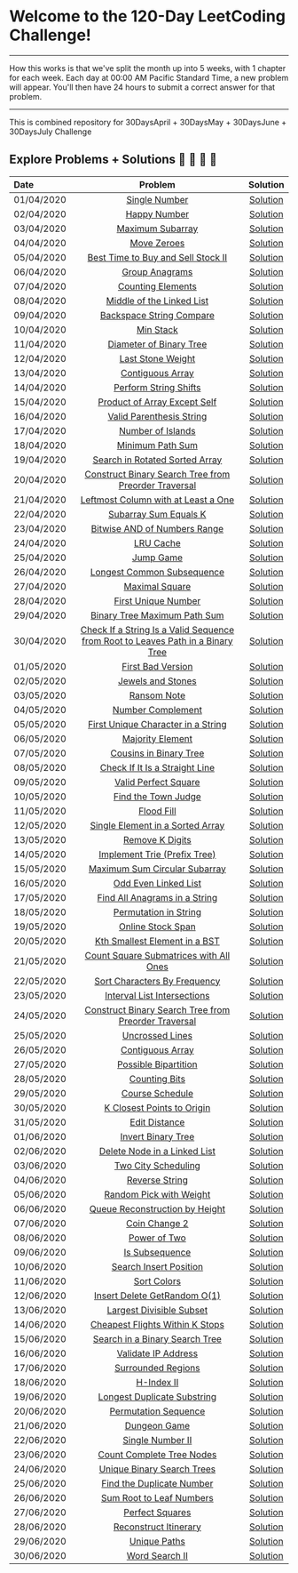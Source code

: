 # Welcome to the 120-Day LeetCoding Challenge!

---

How this works is that we've split the month up into 5 weeks, with 1 chapter for each week. Each day at 00:00 AM Pacific Standard Time, a new problem will appear. You'll then have 24 hours to submit a correct answer for that problem.

---

This is combined repository for 30DaysApril + 30DaysMay + 30DaysJune + 30DaysJuly Challenge

## Explore Problems + Solutions :rocket: :unicorn: :sunflower: 🥇

| Date       |                                                                                  Problem                                                                                   |                                     Solution                                     |
| :--------- | :------------------------------------------------------------------------------------------------------------------------------------------------------------------------: | :------------------------------------------------------------------------------: |
| 01/04/2020 |                                  [Single Number](https://leetcode.com/explore/challenge/card/30-day-leetcoding-challenge/528/week-1/3283)                                  | [Solution](https://github.com/PranjalAgni/60DaysLeetCode/blob/master/day-1.cpp)  |
| 02/04/2020 |                                  [Happy Number](https://leetcode.com/explore/challenge/card/30-day-leetcoding-challenge/528/week-1/3284)                                   | [Solution](https://github.com/PranjalAgni/60DaysLeetCode/blob/master/day-2.cpp)  |
| 03/04/2020 |                                [Maximum Subarray](https://leetcode.com/explore/challenge/card/30-day-leetcoding-challenge/528/week-1/3285)                                 | [Solution](https://github.com/PranjalAgni/60DaysLeetCode/blob/master/day-3.cpp)  |
| 04/04/2020 |                                   [Move Zeroes](https://leetcode.com/explore/challenge/card/30-day-leetcoding-challenge/528/week-1/3286)                                   | [Solution](https://github.com/PranjalAgni/60DaysLeetCode/blob/master/day-4.cpp)  |
| 05/04/2020 |                       [Best Time to Buy and Sell Stock II](https://leetcode.com/explore/challenge/card/30-day-leetcoding-challenge/528/week-1/3287)                        | [Solution](https://github.com/PranjalAgni/60DaysLeetCode/blob/master/day-5.cpp)  |
| 06/04/2020 |                                 [Group Anagrams](https://leetcode.com/explore/challenge/card/30-day-leetcoding-challenge/528/week-1/3288)                                  | [Solution](https://github.com/PranjalAgni/60DaysLeetCode/blob/master/day-6.cpp)  |
| 07/04/2020 |                                [Counting Elements](https://leetcode.com/explore/challenge/card/30-day-leetcoding-challenge/528/week-1/3289)                                | [Solution](https://github.com/PranjalAgni/60DaysLeetCode/blob/master/day-7.cpp)  |
| 08/04/2020 |                            [Middle of the Linked List](https://leetcode.com/explore/challenge/card/30-day-leetcoding-challenge/529/week-2/3290)                            | [Solution](https://github.com/PranjalAgni/60DaysLeetCode/blob/master/day-8.cpp)  |
| 09/04/2020 |                            [Backspace String Compare](https://leetcode.com/explore/challenge/card/30-day-leetcoding-challenge/529/week-2/3291)                             | [Solution](https://github.com/PranjalAgni/60DaysLeetCode/blob/master/day-9.cpp)  |
| 10/04/2020 |                                    [Min Stack](https://leetcode.com/explore/challenge/card/30-day-leetcoding-challenge/529/week-2/3292)                                    | [Solution](https://github.com/PranjalAgni/60DaysLeetCode/blob/master/day-10.cpp) |
| 11/04/2020 |                             [Diameter of Binary Tree](https://leetcode.com/explore/challenge/card/30-day-leetcoding-challenge/529/week-2/3293)                             | [Solution](https://github.com/PranjalAgni/60DaysLeetCode/blob/master/day-11.cpp) |
| 12/04/2020 |                                [Last Stone Weight](https://leetcode.com/explore/challenge/card/30-day-leetcoding-challenge/529/week-2/3297)                                | [Solution](https://github.com/PranjalAgni/60DaysLeetCode/blob/master/day-12.cpp) |
| 13/04/2020 |                                [Contiguous Array](https://leetcode.com/explore/challenge/card/30-day-leetcoding-challenge/529/week-2/3298)                                 | [Solution](https://github.com/PranjalAgni/60DaysLeetCode/blob/master/day-13.cpp) |
| 14/04/2020 |                              [Perform String Shifts](https://leetcode.com/explore/challenge/card/30-day-leetcoding-challenge/529/week-2/3299)                              | [Solution](https://github.com/PranjalAgni/60DaysLeetCode/blob/master/day-14.cpp) |
| 15/04/2020 |                          [Product of Array Except Self](https://leetcode.com/explore/challenge/card/30-day-leetcoding-challenge/530/week-3/3300)                           | [Solution](https://github.com/PranjalAgni/60DaysLeetCode/blob/master/day-15.cpp) |
| 16/04/2020 |                            [Valid Parenthesis String](https://leetcode.com/explore/challenge/card/30-day-leetcoding-challenge/530/week-3/3301)                             | [Solution](https://github.com/PranjalAgni/60DaysLeetCode/blob/master/day-16.cpp) |
| 17/04/2020 |                                [Number of Islands](https://leetcode.com/explore/challenge/card/30-day-leetcoding-challenge/530/week-3/3302)                                | [Solution](https://github.com/PranjalAgni/60DaysLeetCode/blob/master/day-17.cpp) |
| 18/04/2020 |                                [Minimum Path Sum](https://leetcode.com/explore/challenge/card/30-day-leetcoding-challenge/530/week-3/3303)                                 | [Solution](https://github.com/PranjalAgni/60DaysLeetCode/blob/master/day-18.cpp) |
| 19/04/2020 |                         [Search in Rotated Sorted Array](https://leetcode.com/explore/challenge/card/30-day-leetcoding-challenge/530/week-3/3304)                          | [Solution](https://github.com/PranjalAgni/60DaysLeetCode/blob/master/day-19.cpp) |
| 20/04/2020 |              [Construct Binary Search Tree from Preorder Traversal](https://leetcode.com/explore/challenge/card/30-day-leetcoding-challenge/530/week-3/3305)               | [Solution](https://github.com/PranjalAgni/60DaysLeetCode/blob/master/day-20.cpp) |
| 21/04/2020 |                       [Leftmost Column with at Least a One](https://leetcode.com/explore/challenge/card/30-day-leetcoding-challenge/530/week-3/3306)                       | [Solution](https://github.com/PranjalAgni/60DaysLeetCode/blob/master/day-21.cpp) |
| 22/04/2020 |                              [Subarray Sum Equals K](https://leetcode.com/explore/challenge/card/30-day-leetcoding-challenge/531/week-4/3307)                              | [Solution](https://github.com/PranjalAgni/60DaysLeetCode/blob/master/day-22.cpp) |
| 23/04/2020 |                          [Bitwise AND of Numbers Range](https://leetcode.com/explore/challenge/card/30-day-leetcoding-challenge/531/week-4/3308)                           | [Solution](https://github.com/PranjalAgni/60DaysLeetCode/blob/master/day-23.cpp) |
| 24/04/2020 |                                    [LRU Cache](https://leetcode.com/explore/challenge/card/30-day-leetcoding-challenge/531/week-4/3309)                                    | [Solution](https://github.com/PranjalAgni/60DaysLeetCode/blob/master/day-24.cpp) |
| 25/04/2020 |                                    [Jump Game](https://leetcode.com/explore/challenge/card/30-day-leetcoding-challenge/531/week-4/3310)                                    | [Solution](https://github.com/PranjalAgni/60DaysLeetCode/blob/master/day-25.cpp) |
| 26/04/2020 |                           [Longest Common Subsequence](https://leetcode.com/explore/challenge/card/30-day-leetcoding-challenge/531/week-4/3311)                            | [Solution](https://github.com/PranjalAgni/60DaysLeetCode/blob/master/day-26.cpp) |
| 27/04/2020 |                                 [Maximal Square](https://leetcode.com/explore/challenge/card/30-day-leetcoding-challenge/531/week-4/3312)                                  | [Solution](https://github.com/PranjalAgni/60DaysLeetCode/blob/master/day-27.cpp) |
| 28/04/2020 |                               [First Unique Number](https://leetcode.com/explore/challenge/card/30-day-leetcoding-challenge/531/week-4/3313)                               | [Solution](https://github.com/PranjalAgni/60DaysLeetCode/blob/master/day-28.cpp) |
| 29/04/2020 |                          [Binary Tree Maximum Path Sum](https://leetcode.com/explore/challenge/card/30-day-leetcoding-challenge/532/week-5/3314)                           | [Solution](https://github.com/PranjalAgni/60DaysLeetCode/blob/master/day-29.cpp) |
| 30/04/2020 | [Check If a String Is a Valid Sequence from Root to Leaves Path in a Binary Tree](https://leetcode.com/explore/challenge/card/30-day-leetcoding-challenge/532/week-5/3315) | [Solution](https://github.com/PranjalAgni/60DaysLeetCode/blob/master/day-30.cpp) |
| 01/05/2020 |                             [First Bad Version](https://leetcode.com/explore/featured/card/may-leetcoding-challenge/534/week-1st-may-7th/3316)                             | [Solution](https://github.com/PranjalAgni/60DaysLeetCode/blob/master/day-31.cpp) |
| 02/05/2020 |                             [Jewels and Stones](https://leetcode.com/explore/featured/card/may-leetcoding-challenge/534/week-1st-may-7th/3317)                             | [Solution](https://github.com/PranjalAgni/60DaysLeetCode/blob/master/day-32.cpp) |
| 03/05/2020 |                                [Ransom Note](https://leetcode.com/explore/featured/card/may-leetcoding-challenge/534/week-1st-may-7th/3318)                                | [Solution](https://github.com/PranjalAgni/60DaysLeetCode/blob/master/day-33.cpp) |
| 04/05/2020 |                             [Number Complement](https://leetcode.com/explore/featured/card/may-leetcoding-challenge/534/week-1st-may-7th/3319)                             | [Solution](https://github.com/PranjalAgni/60DaysLeetCode/blob/master/day-34.cpp) |
| 05/05/2020 |                    [First Unique Character in a String](https://leetcode.com/explore/featured/card/may-leetcoding-challenge/534/week-1st-may-7th/3320)                     | [Solution](https://github.com/PranjalAgni/60DaysLeetCode/blob/master/day-35.cpp) |
| 06/05/2020 |                             [Majority Element](https://leetcode.com/explore/featured/card/may-leetcoding-challenge/535/week-1st-may-7th/3321)                              | [Solution](https://github.com/PranjalAgni/60DaysLeetCode/blob/master/day-36.cpp) |
| 07/05/2020 |                          [Cousins in Binary Tree](https://leetcode.com/explore/featured/card/may-leetcoding-challenge/535/week-1st-may-7th/3322)                           | [Solution](https://github.com/PranjalAgni/60DaysLeetCode/blob/master/day-37.cpp) |
| 08/05/2020 |                      [Check If It Is a Straight Line](https://leetcode.com/explore/featured/card/may-leetcoding-challenge/535/week-1st-may-7th/3323)                       | [Solution](https://github.com/PranjalAgni/60DaysLeetCode/blob/master/day-38.cpp) |
| 09/05/2020 |                           [Valid Perfect Square](https://leetcode.com/explore/featured/card/may-leetcoding-challenge/535/week-1st-may-7th/3324)                            | [Solution](https://github.com/PranjalAgni/60DaysLeetCode/blob/master/day-39.cpp) |
| 10/05/2020 |                            [Find the Town Judge](https://leetcode.com/explore/featured/card/may-leetcoding-challenge/535/week-1st-may-7th/3325)                            | [Solution](https://github.com/PranjalAgni/60DaysLeetCode/blob/master/day-40.cpp) |
| 11/05/2020 |                                [Flood Fill](https://leetcode.com/explore/featured/card/may-leetcoding-challenge/535/week-1st-may-7th/3326)                                 | [Solution](https://github.com/PranjalAgni/60DaysLeetCode/blob/master/day-41.cpp) |
| 12/05/2020 |                     [Single Element in a Sorted Array](https://leetcode.com/explore/featured/card/may-leetcoding-challenge/535/week-1st-may-7th/3327)                      | [Solution](https://github.com/PranjalAgni/60DaysLeetCode/blob/master/day-42.cpp) |
| 13/05/2020 |                              [Remove K Digits](https://leetcode.com/explore/featured/card/may-leetcoding-challenge/536/week-1st-may-7th/3328)                              | [Solution](https://github.com/PranjalAgni/60DaysLeetCode/blob/master/day-43.cpp) |
| 14/05/2020 |                       [Implement Trie (Prefix Tree)](https://leetcode.com/explore/featured/card/may-leetcoding-challenge/536/week-1st-may-7th/3329)                        | [Solution](https://github.com/PranjalAgni/60DaysLeetCode/blob/master/day-44.cpp) |
| 15/05/2020 |                       [Maximum Sum Circular Subarray](https://leetcode.com/explore/featured/card/may-leetcoding-challenge/536/week-1st-may-7th/3330)                       | [Solution](https://github.com/PranjalAgni/60DaysLeetCode/blob/master/day-45.cpp) |
| 16/05/2020 |                           [Odd Even Linked List](https://leetcode.com/explore/featured/card/may-leetcoding-challenge/536/week-1st-may-7th/3331)                            | [Solution](https://github.com/PranjalAgni/60DaysLeetCode/blob/master/day-46.cpp) |
| 17/05/2020 |                       [Find All Anagrams in a String](https://leetcode.com/explore/featured/card/may-leetcoding-challenge/536/week-1st-may-7th/3332)                       | [Solution](https://github.com/PranjalAgni/60DaysLeetCode/blob/master/day-47.cpp) |
| 18/05/2020 |                           [Permutation in String](https://leetcode.com/explore/featured/card/may-leetcoding-challenge/536/week-1st-may-7th/3333)                           | [Solution](https://github.com/PranjalAgni/60DaysLeetCode/blob/master/day-48.cpp) |
| 19/05/2020 |                             [Online Stock Span](https://leetcode.com/explore/featured/card/may-leetcoding-challenge/536/week-1st-may-7th/3334)                             | [Solution](https://github.com/PranjalAgni/60DaysLeetCode/blob/master/day-49.cpp) |
| 20/05/2020 |                       [Kth Smallest Element in a BST](https://leetcode.com/explore/featured/card/may-leetcoding-challenge/537/week-1st-may-7th/3335)                       | [Solution](https://github.com/PranjalAgni/60DaysLeetCode/blob/master/day-50.cpp) |
| 21/05/2020 |                  [Count Square Submatrices with All Ones](https://leetcode.com/explore/featured/card/may-leetcoding-challenge/537/week-1st-may-7th/3336)                   | [Solution](https://github.com/PranjalAgni/60DaysLeetCode/blob/master/day-51.cpp) |
| 22/05/2020 |                       [Sort Characters By Frequency](https://leetcode.com/explore/featured/card/may-leetcoding-challenge/537/week-1st-may-7th/3337)                        | [Solution](https://github.com/PranjalAgni/60DaysLeetCode/blob/master/day-52.cpp) |
| 23/05/2020 |                        [Interval List Intersections](https://leetcode.com/explore/featured/card/may-leetcoding-challenge/537/week-1st-may-7th/3338)                        | [Solution](https://github.com/PranjalAgni/60DaysLeetCode/blob/master/day-53.cpp) |
| 24/05/2020 |           [Construct Binary Search Tree from Preorder Traversal](https://leetcode.com/explore/featured/card/may-leetcoding-challenge/537/week-1st-may-7th/3339)            | [Solution](https://github.com/PranjalAgni/60DaysLeetCode/blob/master/day-54.cpp) |
| 25/05/2020 |                              [Uncrossed Lines](https://leetcode.com/explore/featured/card/may-leetcoding-challenge/537/week-1st-may-7th/3340)                              | [Solution](https://github.com/PranjalAgni/60DaysLeetCode/blob/master/day-55.cpp) |
| 26/05/2020 |                             [Contiguous Array](https://leetcode.com/explore/featured/card/may-leetcoding-challenge/537/week-1st-may-7th/3341)                              | [Solution](https://github.com/PranjalAgni/60DaysLeetCode/blob/master/day-56.cpp) |
| 27/05/2020 |                           [Possible Bipartition](https://leetcode.com/explore/featured/card/may-leetcoding-challenge/538/week-1st-may-7th/3342)                            | [Solution](https://github.com/PranjalAgni/60DaysLeetCode/blob/master/day-57.cpp) |
| 28/05/2020 |                               [Counting Bits](https://leetcode.com/explore/featured/card/may-leetcoding-challenge/538/week-1st-may-7th/3343)                               | [Solution](https://github.com/PranjalAgni/60DaysLeetCode/blob/master/day-58.cpp) |
| 29/05/2020 |                              [Course Schedule](https://leetcode.com/explore/featured/card/may-leetcoding-challenge/538/week-1st-may-7th/3344)                              | [Solution](https://github.com/PranjalAgni/60DaysLeetCode/blob/master/day-59.cpp) |
| 30/05/2020 |                        [K Closest Points to Origin](https://leetcode.com/explore/featured/card/may-leetcoding-challenge/538/week-1st-may-7th/3345)                         | [Solution](https://github.com/PranjalAgni/60DaysLeetCode/blob/master/day-60.cpp) |
| 31/05/2020 |                               [Edit Distance](https://leetcode.com/explore/featured/card/may-leetcoding-challenge/538/week-1st-may-7th/3346)                               | [Solution](https://github.com/PranjalAgni/60DaysLeetCode/blob/master/day-61.cpp) |
| 01/06/2020 |                       [Invert Binary Tree](https://leetcode.com/explore/challenge/card/june-leetcoding-challenge/539/week-1-june-1st-june-7th/3347)                        | [Solution](https://github.com/PranjalAgni/90DaysLeetCode/blob/master/day-62.cpp) |
| 02/06/2020 |                  [Delete Node in a Linked List](https://leetcode.com/explore/challenge/card/june-leetcoding-challenge/539/week-1-june-1st-june-7th/3348)                   | [Solution](https://github.com/PranjalAgni/90DaysLeetCode/blob/master/day-63.cpp) |
| 03/06/2020 |                       [Two City Scheduling](https://leetcode.com/explore/challenge/card/june-leetcoding-challenge/539/week-1-june-1st-june-7th/3349)                       | [Solution](https://github.com/PranjalAgni/90DaysLeetCode/blob/master/day-64.cpp) |
| 04/06/2020 |                         [Reverse String](https://leetcode.com/explore/challenge/card/june-leetcoding-challenge/540/week-2-june-8th-june-14th/3350)                         | [Solution](https://github.com/PranjalAgni/90DaysLeetCode/blob/master/day-65.cpp) |
| 05/06/2020 |                    [Random Pick with Weight](https://leetcode.com/explore/challenge/card/june-leetcoding-challenge/540/week-2-june-8th-june-14th/3351)                     | [Solution](https://github.com/PranjalAgni/90DaysLeetCode/blob/master/day-66.cpp) |
| 06/06/2020 |                 [Queue Reconstruction by Height](https://leetcode.com/explore/challenge/card/june-leetcoding-challenge/540/week-2-june-8th-june-14th/3352)                 | [Solution](https://github.com/PranjalAgni/90DaysLeetCode/blob/master/day-67.cpp) |
| 07/06/2020 |                         [Coin Change 2](https://leetcode.com/explore/challenge/card/june-leetcoding-challenge/540/week-2-june-8th-june-14th/3353)                          | [Solution](https://github.com/PranjalAgni/90DaysLeetCode/blob/master/day-68.cpp) |
| 08/06/2020 |                          [Power of Two](https://leetcode.com/explore/challenge/card/june-leetcoding-challenge/540/week-2-june-8th-june-14th/3354)                          | [Solution](https://github.com/PranjalAgni/90DaysLeetCode/blob/master/day-69.cpp) |
| 09/06/2020 |                         [Is Subsequence](https://leetcode.com/explore/challenge/card/june-leetcoding-challenge/540/week-2-june-8th-june-14th/3355)                         | [Solution](https://github.com/PranjalAgni/90DaysLeetCode/blob/master/day-70.cpp) |
| 10/06/2020 |                     [Search Insert Position](https://leetcode.com/explore/challenge/card/june-leetcoding-challenge/540/week-2-june-8th-june-14th/3356)                     | [Solution](https://github.com/PranjalAgni/90DaysLeetCode/blob/master/day-71.cpp) |
| 11/06/2020 |                          [Sort Colors](https://leetcode.com/explore/challenge/card/june-leetcoding-challenge/541/week-3-june-8th-june-21th/3357)                           | [Solution](https://github.com/PranjalAgni/90DaysLeetCode/blob/master/day-72.cpp) |
| 12/06/2020 |                  [Insert Delete GetRandom O(1)](https://leetcode.com/explore/challenge/card/june-leetcoding-challenge/541/week-3-june-8th-june-21th/3358)                  | [Solution](https://github.com/PranjalAgni/90DaysLeetCode/blob/master/day-73.cpp) |
| 13/06/2020 |                    [Largest Divisible Subset](https://leetcode.com/explore/challenge/card/june-leetcoding-challenge/541/week-3-june-8th-june-21th/3359)                    | [Solution](https://github.com/PranjalAgni/90DaysLeetCode/blob/master/day-74.cpp) |
| 14/06/2020 |                [Cheapest Flights Within K Stops](https://leetcode.com/explore/challenge/card/june-leetcoding-challenge/541/week-3-june-8th-june-21th/3360)                 | [Solution](https://github.com/PranjalAgni/90DaysLeetCode/blob/master/day-75.cpp) |
| 15/06/2020 |                [Search in a Binary Search Tree](https://leetcode.com/explore/challenge/card/june-leetcoding-challenge/541/week-3-june-15th-june-21st/3361)                 | [Solution](https://github.com/PranjalAgni/90DaysLeetCode/blob/master/day-76.cpp) |
| 16/06/2020 |                      [Validate IP Address](https://leetcode.com/explore/challenge/card/june-leetcoding-challenge/541/week-3-june-15th-june-21st/3362)                      | [Solution](https://github.com/PranjalAgni/90DaysLeetCode/blob/master/day-77.cpp) |
| 17/06/2020 |                      [Surrounded Regions](https://leetcode.com/explore/challenge/card/june-leetcoding-challenge/541/week-3-june-15th-june-21st/3363)                       | [Solution](https://github.com/PranjalAgni/90DaysLeetCode/blob/master/day-78.cpp) |
| 18/06/2020 |                           [H-Index II](https://leetcode.com/explore/challenge/card/june-leetcoding-challenge/542/week-4-june-8th-june-28th/3364)                           | [Solution](https://github.com/PranjalAgni/90DaysLeetCode/blob/master/day-79.cpp) |
| 19/06/2020 |                  [Longest Duplicate Substring](https://leetcode.com/explore/challenge/card/june-leetcoding-challenge/542/week-4-june-8th-june-28th/3365)                   | [Solution](https://github.com/PranjalAgni/90DaysLeetCode/blob/master/day-80.cpp) |
| 20/06/2020 |                      [Permutation Sequence](https://leetcode.com/explore/challenge/card/june-leetcoding-challenge/542/week-4-june-8th-june-28th/3366)                      | [Solution](https://github.com/PranjalAgni/90DaysLeetCode/blob/master/day-81.cpp) |
| 21/06/2020 |                          [Dungeon Game](https://leetcode.com/explore/challenge/card/june-leetcoding-challenge/542/week-4-june-8th-june-28th/3367)                          | [Solution](https://github.com/PranjalAgni/90DaysLeetCode/blob/master/day-82.cpp) |
| 22/06/2020 |                        [Single Number II](https://leetcode.com/explore/challenge/card/june-leetcoding-challenge/542/week-4-june-8th-june-28th/3368)                        | [Solution](https://github.com/PranjalAgni/90DaysLeetCode/blob/master/day-83.cpp) |
| 23/06/2020 |                   [Count Complete Tree Nodes](https://leetcode.com/explore/challenge/card/june-leetcoding-challenge/542/week-4-june-8th-june-28th/3369)                    | [Solution](https://github.com/PranjalAgni/90DaysLeetCode/blob/master/day-84.cpp) |
| 24/06/2020 |                   [Unique Binary Search Trees](https://leetcode.com/explore/challenge/card/june-leetcoding-challenge/542/week-4-june-8th-june-28th/3370)                   | [Solution](https://github.com/PranjalAgni/90DaysLeetCode/blob/master/day-85.cpp) |
| 25/06/2020 |                   [Find the Duplicate Number](https://leetcode.com/explore/challenge/card/june-leetcoding-challenge/543/week-5-june-8th-june-35th/3371)                    | [Solution](https://github.com/PranjalAgni/90DaysLeetCode/blob/master/day-86.cpp) |
| 26/06/2020 |                    [Sum Root to Leaf Numbers](https://leetcode.com/explore/challenge/card/june-leetcoding-challenge/543/week-5-june-8th-june-35th/3372)                    | [Solution](https://github.com/PranjalAgni/90DaysLeetCode/blob/master/day-87.cpp) |
| 27/06/2020 |                        [Perfect Squares](https://leetcode.com/explore/challenge/card/june-leetcoding-challenge/543/week-5-june-8th-june-35th/3373)                         | [Solution](https://github.com/PranjalAgni/90DaysLeetCode/blob/master/day-88.cpp) |
| 28/06/2020 |                     [Reconstruct Itinerary](https://leetcode.com/explore/challenge/card/june-leetcoding-challenge/543/week-5-june-8th-june-35th/3374)                      | [Solution](https://github.com/PranjalAgni/90DaysLeetCode/blob/master/day-89.cpp) |
| 29/06/2020 |                          [Unique Paths](https://leetcode.com/explore/challenge/card/june-leetcoding-challenge/543/week-5-june-8th-june-35th/3375)                          | [Solution](https://github.com/PranjalAgni/90DaysLeetCode/blob/master/day-90.cpp) |
| 30/06/2020 |                         [Word Search II](https://leetcode.com/explore/challenge/card/june-leetcoding-challenge/543/week-5-june-8th-june-35th/3376)                         | [Solution](https://github.com/PranjalAgni/90DaysLeetCode/blob/master/day-91.cpp) |
